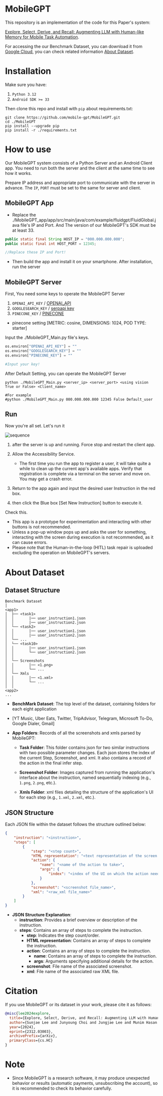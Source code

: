 # MobileGPT
This repository is an implementation of the code for this Paper's system:

[Explore, Select, Derive, and Recall: Augmenting LLM with Human-like Memory for Mobile Task Automation](https://arxiv.org/abs/2312.03003).

For accessing the our Benchmark Dataset, you can download it from [Google Cloud](https://drive.google.com/file/d/11Q6W2wtpqfBfLVWRGW8mcNaBD2VKO2Z_/view?usp=sharing), 
you can check related information [About Dataset](#About-Dataset). 


# Installation
Make sure you have:

1. `Python 3.12` 
2. `Android SDK >= 33`

Then clone this repo and install with `pip` about requirements.txt:

```shell
git clone https://github.com/mobile-gpt/MobileGPT.git
cd ./MobileGPT
pip install --upgrade pip
pip install -r ./requirements.txt
```

[//]: # (If successfully installed, you should be able to execute `droidbot -h`.)

# How to use
Our MobileGPT system consists of a Python Server and an Android Client app. You need to run both the server and the client at the same time to see how it works.

Prepare IP address and appropriate port to communicate with the server in advance. The `IP`, `PORT` must be set to the same for server and client.

## MobileGPT App
+ Replace the ./MobileGPT_app/app/src/main/java/com/example/fluidgpt/FluidGlobal.java file's IP and Port. And The version of our MobileGPT's SDK must be at least 33.

```java
public static final String HOST_IP = "000.000.000.000";
public static final int HOST_PORT = 12345;

//Replace these IP and Port!
```

+ Then build the app and install it on your smartphone. After installation, run the server

## MobileGPT Server
First, You need some keys to operate the MobileGPT Server 

1. `OPENAI_API_KEY` /  [OPENAI_API](https://platform.openai.com/)
2. `GOOGLESEARCH_KEY` / [serpapi key](https://serpapi.com/integrations/python#how-to-set-serp-api-key)
3. `PINECONE_KEY` / [PINECONE](https://www.pinecone.io/)

* pinecone setting [METRIC: cosine, DIMENSIONS: 1024, POD TYPE: starter]

Input the ./MobileGPT_Main.py file's keys.

```python
os.environ["OPENAI_API_KEY"] = ""
os.environ["GOOGLESEARCH_KEY"] = ""
os.environ["PINECONE_KEY"] = ""

#Input your key!
```
After Default Setting,  you can operate the MobileGPT Server

```shell
python ./MobileGPT_Main.py <server_ip> <server_port> <using vision True or False> <Client_name>

#For example 
#python ./MobileGPT_Main.py 000.000.000.000 12345 False Default_user
```
## Run
Now you're all set. Let's run it

![sequence](https://github.com/mobile-gpt/MobileGPT/assets/152391659/0bceedc7-fdce-4e05-bcea-c1e84c7af97b)

1. after the server is up and running. Force stop and restart the client app.
2. Allow the Accessibility Service.
    + The first time you run the app to register a user, it will take quite a while to clean up the current app's available apps. Verify that registration is complete via a terminal on the server and move on. You may get a crash error.
   
4. Return to the app again and input the desired user Instruction in the red box.
5. then click the Blue box [Set New Instruction] button to execute it.

Check this.
+ This app is a prototype for experimentation and interacting with other buttons is not recommended.
+ Unless a pop-up window pops up and asks the user for something, interacting with the screen during execution is not recommended, as it can cause errors.
+ Please note that the Human-in-the-loop (HITL) task repair is uploaded excluding the operation on MobileGPT's servers.

  
# About Dataset
## Dataset Structure

```
Benchmark Dataset
│
<app1>
│  ├── <task1>
│  │       |── user_instruction1.json
│  │       |── user_instruction2.json
│  └── <task2>
│  │       |── user_instruction1.json
│  │       |── user_instruction2.json
│  └── ...
│  └── <task10>
│  │       |── user_instruction1.json
│  │       └── user_instruction2.json
│  │
│  └── Screenshots
│  │       |── <1.png>
│  │       └── ...
│  └── Xmls
│  │       |── <1.xml>
│  │       └── ...
│  │
<app2>
...
```
+ **BenchMark Dataset**: The top level of the dataset, containing folders for each eight application
+ 
  [YT Music, Uber Eats, Twitter, TripAdvisor, Telegram, Microsoft To-Do, Google Dialer, Gmail]

+ **App Folders**: Records of  all the screenshots and xmls parsed by MobileGPT:

    + **Task Folder**: This folder contains json for two similar instructions with two possible parameter changes. Each json stores the index of the current Step, Screenshot, and xml. It also contains a record of the action in the final infer step.

     + **Screenshot Folder**: Images captured from running the application's interface about the instruction, named sequentially indexing (e.g., `1.png`, `2.png`, etc.).

     + **Xmls Folder**: xml files detailing the structure of the application's UI for each step (e.g., `1.xml`, `2.xml`, etc.).

## JSON Structure

Each JSON file within the dataset follows the structure outlined below:

```json
{
    "instruction": "<instruction>",
    "steps": [
        {
            "step": "<step count>",
            "HTML representation": "<text representation of the screen parsed in HTML format>",
            "action": {
                "name": "<name of the action to take>",
                "args": {
                    "index": "<index of the UI on which the action needs to be performed>",
                }
            },
            "screenshot": "<screenshot file_name>",
            "xml": "<raw_xml file_name>"
        }
    ]
}
```
+ **JSON Structure Explanation**: 
    + **instruction**: Provides a brief overview or description of the instruction.
    + **steps**: Contains an array of steps to complete the instruction.
        + **step**: Indicates the step count/order.
        + **HTML representation**: Contains an array of steps to complete the instruction.
        + **action**: Contains an array of steps to complete the instruction.
            + **name**: Contains an array of steps to complete the instruction.
            + **args**: Arguments specifying additional details for the action.
        + **screenshot**: File name of the associated screenshot.
        + **xml**: File name of the associated raw XML file.

# Citation
If you use MobileGPT or its dataset in your work, please cite it as follows:
```bibtex
@misc{lee2024explore,
  title={Explore, Select, Derive, and Recall: Augmenting LLM with Human-like Memory for Mobile Task Automation},
  author={Sunjae Lee and Junyoung Choi and Jungjae Lee and Munim Hasan Wasi and Hojun Choi and Steven Y. Ko and Sangeun Oh and Insik Shin},
  year={2024},
  eprint={2312.03003},
  archivePrefix={arXiv},
  primaryClass={cs.HC}
}
```

# Note

- Since MobileGPT is a research software, it may produce unexpected behavior or results (automatic payments, unsubscribing the account), so it is recommended to check its behavior carefully.
